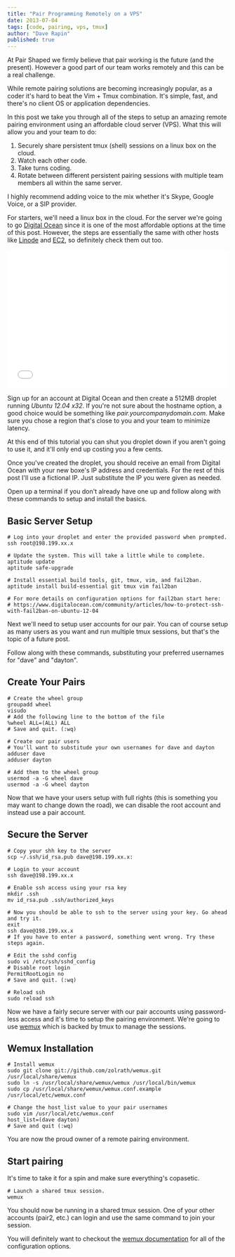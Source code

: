 ```yaml
---
title: "Pair Programming Remotely on a VPS"
date: 2013-07-04
tags: [code, pairing, vps, tmux]
author: "Dave Rapin"
published: true
---
```


At Pair Shaped we firmly believe that pair working is the future (and the present). However a good part of our team works remotely and this can be a real challenge.

While remote pairing solutions are becoming increasingly popular, as a coder it's hard to beat the Vim + Tmux combination. It's simple, fast, and there's no client OS or application dependencies.

In this post we take you through all of the steps to setup an amazing remote pairing environment using an affordable cloud server (VPS). What this will allow you and your team to do:

1. Securely share persistent tmux (shell) sessions on a linux box on the cloud.
2. Watch each other code.
3. Take turns coding.
4. Rotate between different persistent pairing sessions with multiple team members all within the same server.

I highly recommend adding voice to the mix whether it's Skype, Google Voice, or a SIP provider.

For starters, we'll need a linux box in the cloud. For the server we're going to go [Digital Ocean](https://www.digitalocean.com) since it is one of the most affordable options at the time of this post. However, the steps are essentially the same with other hosts like [Linode](https://www.linode.com/) and [EC2](http://aws.amazon.com/ec2/), so definitely check them out too.

<div class="blog-content__video-wrapper">
  <iframe width="100%" height="315" src="//www.youtube.com/embed/aU7W4O9a61o" frameborder="0" allowfullscreen></iframe>
</div>

Sign up for an account at Digital Ocean and then create a 512MB droplet running <em>Ubuntu 12.04 x32</em>. If you're not sure about the hostname option, a good choice would be something like <em>pair.yourcompanydomain.com</em>. Make sure you chose a region that's close to you and your team to minimize latency.

At this end of this tutorial you can shut you droplet down if you aren't going to use it, and it'll only end up costing you a few cents.

Once you've created the droplet, you should receive an email from Digital Ocean with your new boxe's IP address and credentials. For the rest of this post I'll use a fictional IP. Just substitute the IP you were given as needed.

Open up a terminal if you don't already have one up and follow along with these commands to setup and install the basics.


## Basic Server Setup

    # Log into your droplet and enter the provided password when prompted.
    ssh root@198.199.xx.x

    # Update the system. This will take a little while to complete.
    aptitude update
    aptitude safe-upgrade

    # Install essential build tools, git, tmux, vim, and fail2ban.
    aptitude install build-essential git tmux vim fail2ban

    # For more details on configuration options for fail2ban start here:
    # https://www.digitalocean.com/community/articles/how-to-protect-ssh-with-fail2ban-on-ubuntu-12-04

Next we'll need to setup user accounts for our pair. You can of course setup as many users as you want and run multiple tmux sessions, but that's the topic of a future post.

Follow along with these commands, substituting your preferred usernames for "dave" and "dayton".


## Create Your Pairs

    # Create the wheel group
    groupadd wheel
    visudo
    # Add the following line to the bottom of the file
    %wheel ALL=(ALL) ALL
    # Save and quit. (:wq)

    # Create our pair users
    # You'll want to substitude your own usernames for dave and dayton
    adduser dave
    adduser dayton

    # Add them to the wheel group
    usermod -a -G wheel dave
    usermod -a -G wheel dayton

Now that we have your users setup with full rights (this is something you may want to change down the road), we can disable the root account and instead use a pair account.

## Secure the Server

    # Copy your shh key to the server
    scp ~/.ssh/id_rsa.pub dave@198.199.xx.x:

    # Login to your account
    ssh dave@198.199.xx.x

    # Enable ssh access using your rsa key
    mkdir .ssh
    mv id_rsa.pub .ssh/authorized_keys

    # Now you should be able to ssh to the server using your key. Go ahead and try it. 
    exit
    ssh dave@198.199.xx.x
    # If you have to enter a password, something went wrong. Try these steps again.

    # Edit the sshd config
    sudo vi /etc/ssh/sshd_config
    # Disable root login
    PermitRootLogin no
    # Save and quit. (:wq)

    # Reload ssh
    sudo reload ssh

Now we have a fairly secure server with our pair accounts using password-less access and it's time to setup the pairing environment. We're going to use [wemux](https://github.com/zolrath/wemux) which is backed by tmux to manage the sessions.


## Wemux Installation

    # Install wemux
    sudo git clone git://github.com/zolrath/wemux.git /usr/local/share/wemux
    sudo ln -s /usr/local/share/wemux/wemux /usr/local/bin/wemux
    sudo cp /usr/local/share/wemux/wemux.conf.example /usr/local/etc/wemux.conf

    # Change the host_list value to your pair usernames
    sudo vim /usr/local/etc/wemux.conf
    host_list=(dave dayton)
    # Save and quit (:wq)

You are now the proud owner of a remote pairing environment.


## Start pairing

It's time to take it for a spin and make sure everything's copasetic.

    # Launch a shared tmux session.
    wemux

You should now be running in a shared tmux session. One of your other accounts (pair2, etc.) can login and use the same command to join your session.

You will definitely want to checkout the [wemux documentation](https://github.com/zolrath/wemux) for all of the configuration options.
